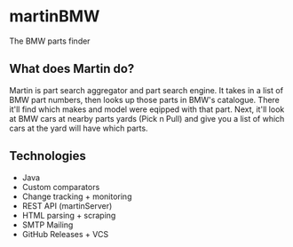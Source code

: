# martinBMW
The BMW parts finder

## What does Martin do?
Martin is part search aggregator and part search engine. It takes in a list of BMW part numbers, then looks up those parts in BMW's catalogue. There it'll find which makes and model were eqipped with that part. Next, it'll look at BMW cars at nearby parts yards (Pick n Pull) and give you a list of which cars at the yard will have which parts.

## Technologies
* Java
* Custom comparators
* Change tracking + monitoring
* REST API (martinServer)
* HTML parsing + scraping
* SMTP Mailing
* GitHub Releases + VCS
